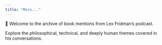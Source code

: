 ```yaml
---
title: "More..."
---
```


🧠 Welcome to the archive of book mentions from Lex Fridman’s podcast.

Explore the philosophical, technical, and deeply human themes covered in his conversations.
